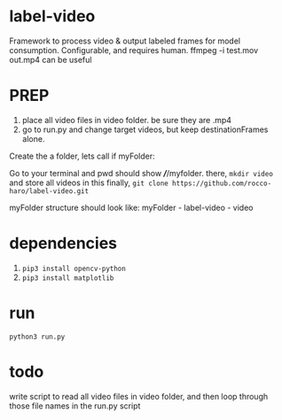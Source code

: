 # label-video
Framework to process video &amp; output labeled frames for model consumption. Configurable, and requires human.
ffmpeg -i test.mov out.mp4 can be useful


# PREP
1. place all video files in video folder. be sure they are .mp4
2. go to run.py and change target videos, but keep destinationFrames alone.


Create the a folder, lets call if myFolder: 

Go to your terminal and pwd should show ***/***/myfolder. 
there, ```mkdir video``` and store all videos in this 
finally, ``` git clone https://github.com/rocco-haro/label-video.git ``` 

myFolder structure should look like:
	myFolder - label-video
			 - video 

# dependencies
1. ```pip3 install opencv-python```
2. ```pip3 install matplotlib```

# run 
``` python3 run.py ```

# todo 
write script to read all video files in video folder, and then loop through those file 
names in the run.py script


